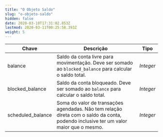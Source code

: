 ```yaml
---
title: "O Objeto Saldo"
slug: "o-objeto-saldo"
hidden: false
date: 2020-03-10T17:31:02.853Z
lastmod: 2020-03-11T00:25:58.393Z
weight: 5
---
```


| Chave             | Descrição                                                                                                                             | Tipo      |
| ----------------- | ------------------------------------------------------------------------------------------------------------------------------------- | --------- |
| balance           | Saldo da conta livre para movimentação. Deve ser somado ao `blocked_balance` para calcular o saldo total.                             | *Integer* |
| blocked_balance   | Saldo da conta bloqueado. Deve ser somado ao `balance` para calcular o saldo total.                                                   | *Integer* |
| scheduled_balance | Soma do valor de transações agendadas. Nâo tem relação direta com o saldo da conta, podendo inclusive ter um valor maior que o mesmo. | *Integer* |
